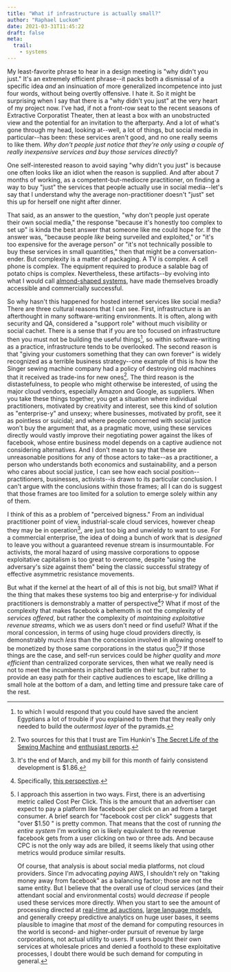 ```yaml
---
title: "What if infrastructure is actually small?"
author: "Raphael Luckom"
date: 2021-03-31T11:45:22
draft: false
meta:
  trail:
    - systems
---
```


My least-favorite phrase to hear in a design meeting is "why didn't you just." It's an extremely
efficient phrase--it packs both a dismissal of a specific idea _and_ an insinuation of more generalized
incompetence into just four words, without being overtly offensive. I hate it. So it might be surprising
when I say that there is a "why didn't you just" at the very heart of my project now. I've had, if not a
front-row seat to the recent seasons of Extractive Corporatist Theater, then at least a box
with an unobstructed view and the potential for an invitation to the afterparty. And a lot of what's gone
through my head, looking at--well, a lot of things, but social media in particular--has been: these services
aren't good, and no one really seems to like them. _Why don't people just notice that they're only using a couple
of really inexpensive services and buy those services directly_?

One self-interested reason to avoid saying "why didn't you just" is because one often looks like an idiot when the
reason is supplied. And after about 7 months of working, as a competent-but-mediocre practitioner, on finding a way to buy
"just" the services that people actually use in social media--let's say that I understand why the average
non-practitioner doesn't "just" set this up for herself one night after dinner.

That said, as an answer to the question, "why don't people just operate their own social media," the response "because
it's honestly too complex to set up" is kinda the best answer that someone like me could hope for. If the answer was,
"because people _like_ being surveiled and exploited," or "it's too expensive for the average person" or "it's not technically 
possible to buy these services in small quantities," then that might be a conversation-ender. But complexity is a matter of
packaging. A TV is complex. A cell phone is complex. The equipment required to produce a salable bag of potato chips is complex.
Nevertheless, these artifacts--by evolving into what I would call [almond-shaped systems](https://raphaelluckom.com/posts/almond_shape.html),
have made themselves broadly accessible and commercially successful.

So why hasn't this happened for hosted internet services like social media? There are three cultural reasons that I can see. First,
infrastructure is an afterthought in many software-writing environments. It is often, along with security and QA, considered
a "support role" without much visibility or social cachet. There is a sense that if you are too focused on infrastructure
then you must not be building the useful things[^1], so within software-writing as a practice, infrastructure tends to be overlooked.
The second reason is that "giving your customers something that they can own forever" is widely recognized as a terrible
business strategy--one example of this is how the Singer sewing machine company had a policy of destroying old machines
that it received as trade-ins for new ones[^2]. The third reason is the distastefulness, to people who might otherwise be interested,
of using the major cloud vendors, especially Amazon and Google, as suppliers. When you take these things together, you get
a situation where individual practitioners, motivated by creativity and interest, see this kind of solution as "enterprise-y" and unsexy; 
where businesses, motivated by profit, see it as pointless or suicidal; and where people concerned with social justice won't buy the argument
that, as a pragmatic move, using these services directly would vastly improve their negotiating power against the likes of facebook,
whose entire business model depends on a captive audience not considering alternatives. And I don't mean to say that these are 
unreasonable positions for any of those actors to take--as a practitioner, a person who understands both economics and sustainability,
and a person who cares about social justice, I can see how each social position--practitioners, businesses, activists--is drawn
to its particular conclusion. I can't argue with the conclusions within those frames; all I can do is suggest that those
frames are too limited for a solution to emerge solely within any of them.

I think of this as a problem of "perceived bigness." From an individual practitioner point of view, industrial-scale cloud services,
however cheap they may be in operation[^3], are just too big and unwieldy to want to use. For a commercial enterprise, the idea of
doing a bunch of work that is _designed_ to leave you without a guaranteed revenue stream is insurmountable. For activists, the moral hazard
of using massive corporations to oppose exploitative capitalism is too great to overcome, despite "using the adversary's size against them"
being the classic successful strategy of effective asymmetric resistance movements.

But what if the kernel at the heart of all of this is not big, but small? What if the thing that makes these systems too big
and enterprise-y for individual practitioners is demonstrably a matter of perspective[^4]? What if most of the complexity
that makes facebook a behemoth is not the complexity of _services offered_, but rather the complexity of _maintaining exploitative revenue streams_,
which we as users don't need or find useful? What if the moral concession, in terms of using huge cloud providers directly, is demonstrably
much _less_ than the concession involved in allowing oneself to be monetized by those same corporations in the status quo[^5]? If those 
things are the case, and self-run services could be  _higher quality_ and _more efficient_ than centralized corporate services, then what 
we really need is not to meet the incumbents in pitched battle on their turf, but rather to provide an easy path for their captive audiences
to escape, like drilling a small hole at the bottom of a dam, and letting time and pressure take care of the rest.

[^1]: to which I would respond that you could have saved the ancient Egyptians a lot of trouble if you explained to them
      that they really only needed to build the _outermost layer_ of the pyramids.

[^2]: Two sources for this that I trust are Tim Hunkin's [The Secret Life of the Sewing Machine](https://youtu.be/g_qLCdrbU78?t=1402)
      and [enthusiast reports](https://cegrundler.com/tag/sewing-machine/).

[^3]: It's the end of March, and my bill for this month of fairly consistend development is $1.86.

[^4]: Specifically, [this perspective](https://raphaelluckom.com/posts/the_cloud_is_just_a_server.html).

[^5]: I approach this assertion in two ways. First, there is an advertising metric called Cost Per Click. This is the amount that an
      advertiser can expect to pay a platform like facebook per click on an ad from a target consumer. A brief search for "facebook cost per click"
      suggests that "over $1.50 " is pretty common. That means that the cost of running _the entire system_ I'm working on is likely equivalent
      to the revenue facebook gets from a user clicking on two or three ads. And because CPC is not the only way ads are billed, it seems likely that
      using other metrics would produce similar results. 

      Of course, that analysis is about social media platforms, not cloud providers. Since I'm advocating _paying_ AWS, I shouldn't rely on
      "taking money away from facebook" as a balancing factor; those are not the same entity. But I believe that the overall use of cloud services
      (and their attendant social and environmental costs) would _decrease_ if people used these services more directly. When you start to see
      the amount of processing directed at [real-time ad auctions](https://en.wikipedia.org/wiki/Real-time_bidding), [large language models](https://www.washington.edu/news/2021/03/10/large-computer-language-models-carry-environmental-social-risks/), and
      generally creepy predictive analytics on huge user bases, it seems plausible to imagine that _most_ of the demand for computing resources
      in the world is second- and higher-order pursuit of revenue by large corporations, not actual utility to users. If users bought their own services
      at wholesale prices and denied a foothold to these exploitative processes, I doubt there would be such demand for computing in general.
